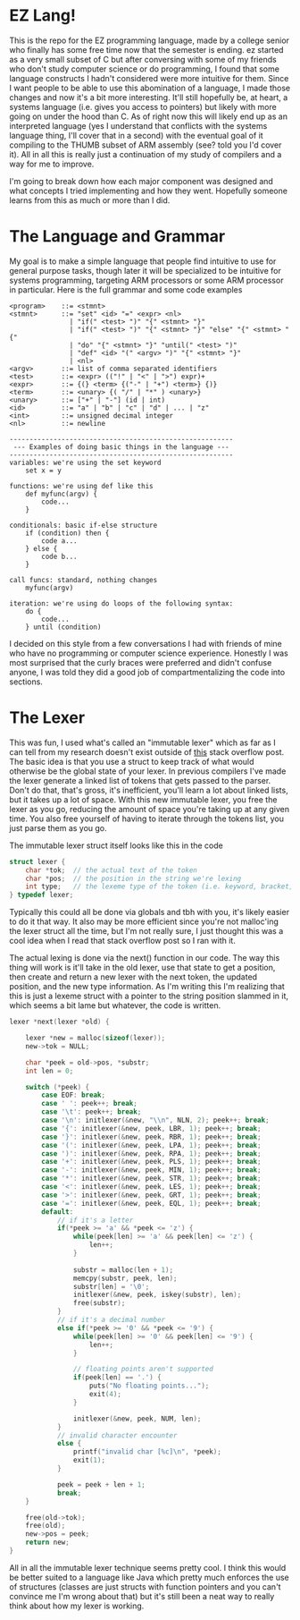 # EZ Lang!

This is the repo for the EZ programming language, made by a college senior who finally has some free time now that the semester is ending. ez started as a very small subset of C
but after conversing with some of my friends who don't study computer science or do programming, I found that some language constructs I hadn't considered were more intuitive
for them. Since I want people to be able to use this abomination of a language, I made those changes and now it's a bit more interesting. It'll still hopefully be, at heart, a
systems language (i.e. gives you access to pointers) but likely with more going on under the hood than C. As of right now this will likely end up as an interpreted language
(yes I understand that conflicts with the systems language thing, I'll cover that in a second) with the eventual goal of it compiling to the THUMB subset of ARM assembly (see? 
told you I'd cover it). All in all this is really just a continuation of my study of compilers and a way for me to improve.

I'm going to break down how each major component was designed and what concepts I tried implementing and how they went. Hopefully someone learns from this as much or more than I
did.

# The Language and Grammar

My goal is to make a simple language that people find intuitive to use for general purpose tasks, though later it will be specialized to be intuitive for systems programming, targeting ARM processors or some ARM processor in particular. Here is the full grammar and some code examples

```
<program>    ::= <stmnt>
<stmnt>      ::= "set" <id> "=" <expr> <nl>
               | "if(" <test> ")" "{" <stmnt> "}" 
               | "if(" <test> ")" "{" <stmnt> "}" "else" "{" <stmnt> "{"
               | "do" "{" <stmnt> "}" "until(" <test> ")"
               | "def" <id> "(" <argv> ")" "{" <stmnt> "}"
               | <nl>
<argv>       ::= list of comma separated identifiers
<test>       ::= <expr> (("!" | "<" | ">") expr)+
<expr>       ::= {(} <term> {("-" | "+") <term>} {)}
<term>       ::= <unary> {( "/" | "*" ) <unary>}
<unary>      ::= ["+" | "-"] (id | int)
<id>         ::= "a" | "b" | "c" | "d" | ... | "z"
<int>        ::= unsigned decimal integer
<nl>         ::= newline

--------------------------------------------------------
 --- Examples of doing basic things in the language ---
--------------------------------------------------------
variables: we're using the set keyword
    set x = y

functions: we're using def like this
    def myfunc(argv) {
        code...
    }

conditionals: basic if-else structure
    if (condition) then {
        code a...
    } else {
        code b...
    }

call funcs: standard, nothing changes
    myfunc(argv)

iteration: we're using do loops of the following syntax:
    do {
        code...
    } until (condition)
```

I decided on this style from a few conversations I had with friends of mine who have no programming or computer science experience. Honestly I was most surprised that the curly braces were preferred and didn't confuse anyone, I was told they did a good job of compartmentalizing the code into sections.

# The Lexer

This was fun, I used what's called an "immutable lexer" which as far as I can tell from my research doesn't exist outside of [this](https://stackoverflow.com/questions/44336831/why-should-strtok-be-deprecated/) stack overflow post.
The basic idea is that you use a struct to keep track of what would otherwise be the global state of your lexer. In previous compilers I've made the lexer generate a linked list
of tokens that gets passed to the parser. Don't do that, that's gross, it's inefficient, you'll learn a lot about linked lists, but it takes up a lot of space. With this new
immutable lexer, you free the lexer as you go, reducing the amount of space you're taking up at any given time. You also free yourself of having to iterate through the tokens list, you just parse them as you go.

The immutable lexer struct itself looks like this in the code
```C
struct lexer {
    char *tok;  // the actual text of the token
    char *pos;  // the position in the string we're lexing
    int type;   // the lexeme type of the token (i.e. keyword, bracket, etc.)
} typedef lexer;
```
Typically this could all be done via globals and tbh with you, it's likely easier to do it that way. It also may be more efficient since you're not malloc'ing the lexer struct all the time, but I'm not really sure, I just thought this was a cool idea when I read that stack overflow post so I ran with it.

The actual lexing is done via the next() function in our code. The way this thing will work is it'll take in the old lexer, use that state to get a position, then create and 
return a new lexer with the next token, the updated position, and the new type information. As I'm writing this I'm realizing that this is just a lexeme struct with a pointer
to the string position slammed in it, which seems a bit lame but whatever, the code is written.
```C
lexer *next(lexer *old) {

    lexer *new = malloc(sizeof(lexer));
    new->tok = NULL;

    char *peek = old->pos, *substr;
    int len = 0;

    switch (*peek) {
        case EOF: break;
        case ' ': peek++; break;
        case '\t': peek++; break;
        case '\n': initlexer(&new, "\\n", NLN, 2); peek++; break;
        case '{': initlexer(&new, peek, LBR, 1); peek++; break;
        case '}': initlexer(&new, peek, RBR, 1); peek++; break;
        case '(': initlexer(&new, peek, LPA, 1); peek++; break;
        case ')': initlexer(&new, peek, RPA, 1); peek++; break;
        case '+': initlexer(&new, peek, PLS, 1); peek++; break;
        case '-': initlexer(&new, peek, MIN, 1); peek++; break;
        case '*': initlexer(&new, peek, STR, 1); peek++; break;
        case '<': initlexer(&new, peek, LES, 1); peek++; break;
        case '>': initlexer(&new, peek, GRT, 1); peek++; break;
        case '=': initlexer(&new, peek, EQL, 1); peek++; break;
        default:
            // if it's a letter
            if(*peek >= 'a' && *peek <= 'z') {
                while(peek[len] >= 'a' && peek[len] <= 'z') {
                    len++;
                }
         
                substr = malloc(len + 1);
                memcpy(substr, peek, len);
                substr[len] = '\0';
                initlexer(&new, peek, iskey(substr), len);
                free(substr);
            }
            // if it's a decimal number
            else if(*peek >= '0' && *peek <= '9') {
                while(peek[len] >= '0' && peek[len] <= '9') {
                    len++;
                }

                // floating points aren't supported
                if(peek[len] == '.') {
                    puts("No floating points...");
                    exit(4);
                }

                initlexer(&new, peek, NUM, len);
            }
            // invalid character encounter
            else {
                printf("invalid char [%c]\n", *peek);
                exit(1);
            }

            peek = peek + len + 1;
            break;
    }

    free(old->tok);
    free(old);
    new->pos = peek;
    return new;
}
```

All in all the immutable lexer technique seems pretty cool. I think this would be better suited to a language like Java which pretty much enforces the use of structures (classes 
are just structs with function pointers and you can't convince me I'm wrong about that) but it's still been a neat way to really think about how my lexer is working.
